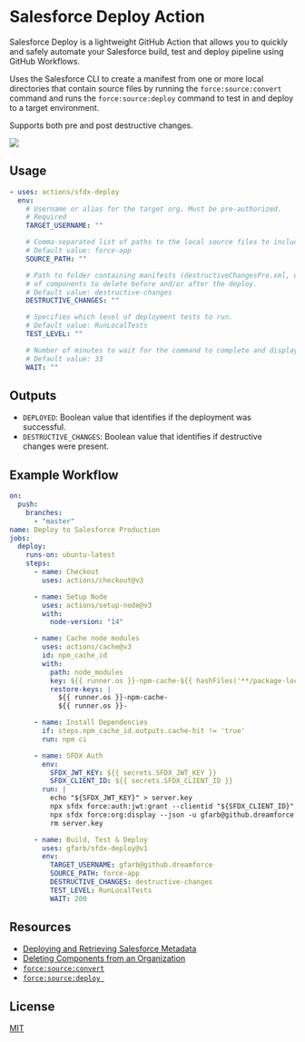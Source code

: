 # Salesforce Deploy Action

Salesforce Deploy is a lightweight GitHub Action that allows you to quickly and safely automate your Salesforce build, test and deploy pipeline using GitHub Workflows.

Uses the Salesforce CLI to create a manifest from one or more local directories that contain source files by running the `force:source:convert` command and runs the `force:source:deploy` command to test in and deploy to a target environment.

Supports both pre and post destructive changes.

![](https://user-images.githubusercontent.com/22826414/185196841-8570dd5f-6560-465b-87ec-4df36f0d9f8d.gif)

## Usage

```yml
- uses: actions/sfdx-deploy
  env:
    # Username or alias for the target org. Must be pre-authorized.
    # Required
    TARGET_USERNAME: ""

    # Comma-separated list of paths to the local source files to include in the manifest.
    # Default value: force-app
    SOURCE_PATH: ""

    # Path to folder containing manifests (destructiveChangesPre.xml, destructiveChangesPost.xml)
    # of components to delete before and/or after the deploy.
    # Default value: destructive-changes
    DESTRUCTIVE_CHANGES: ""

    # Specifies which level of deployment tests to run.
    # Default value: RunLocalTests
    TEST_LEVEL: ""

    # Number of minutes to wait for the command to complete and display results to the terminal window.
    # Default value: 33
    WAIT: ""
```

## Outputs

- `DEPLOYED`: Boolean value that identifies if the deployment was successful.
- `DESTRUCTIVE_CHANGES`: Boolean value that identifies if destructive changes were present.

## Example Workflow

```yml
on:
  push:
    branches:
      - "master"
name: Deploy to Salesforce Production
jobs:
  deploy:
    runs-on: ubuntu-latest
    steps:
      - name: Checkout
        uses: actions/checkout@v3

      - name: Setup Node
        uses: actions/setup-node@v3
        with:
          node-version: "14"

      - name: Cache node modules
        uses: actions/cache@v3
        id: npm_cache_id
        with:
          path: node_modules
          key: ${{ runner.os }}-npm-cache-${{ hashFiles('**/package-lock.json') }}
          restore-keys: |
            ${{ runner.os }}-npm-cache-
            ${{ runner.os }}-

      - name: Install Dependencies
        if: steps.npm_cache_id.outputs.cache-hit != 'true'
        run: npm ci

      - name: SFDX Auth
        env:
          SFDX_JWT_KEY: ${{ secrets.SFDX_JWT_KEY }}
          SFDX_CLIENT_ID: ${{ secrets.SFDX_CLIENT_ID }}
        run: |
          echo "${SFDX_JWT_KEY}" > server.key
          npx sfdx force:auth:jwt:grant --clientid "${SFDX_CLIENT_ID}" --jwtkeyfile server.key --username gfarb@github.dreamforce --setdefaultdevhubusername
          npx sfdx force:org:display --json -u gfarb@github.dreamforce > sfdx-auth.json
          rm server.key

      - name: Build, Test & Deploy
        uses: gfarb/sfdx-deploy@v1
        env:
          TARGET_USERNAME: gfarb@github.dreamforce
          SOURCE_PATH: force-app
          DESTRUCTIVE_CHANGES: destructive-changes
          TEST_LEVEL: RunLocalTests
          WAIT: 200
```

## Resources

- [Deploying and Retrieving Salesforce Metadata](https://developer.salesforce.com/docs/atlas.en-us.api_meta.meta/api_meta/file_based.htm)
- [Deleting Components from an Organization](https://developer.salesforce.com/docs/atlas.en-us.api_meta.meta/api_meta/meta_deploy_deleting_files.htm)
- [`force:source:convert`](https://developer.salesforce.com/docs/atlas.en-us.sfdx_cli_reference.meta/sfdx_cli_reference/cli_reference_force_source.htm#cli_reference_force_source_convert)
- [`force:source:deploy `](https://developer.salesforce.com/docs/atlas.en-us.sfdx_cli_reference.meta/sfdx_cli_reference/cli_reference_force_source.htm#cli_reference_force_source_deploy)

## License

[MIT](LICENSE)
